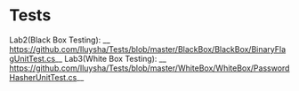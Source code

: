 # Tests
Lab2(Black Box Testing): __
https://github.com/Iluysha/Tests/blob/master/BlackBox/BlackBox/BinaryFlagUnitTest.cs__
Lab3(White Box Testing): __
https://github.com/Iluysha/Tests/blob/master/WhiteBox/WhiteBox/PasswordHasherUnitTest.cs__
